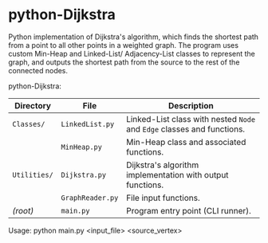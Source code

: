 # python-Dijkstra
Python implementation of Dijkstra's algorithm, which finds the shortest path from a point to all other points in a weighted graph. The program uses custom Min-Heap and Linked-List/ Adjacency-List classes to represent the graph, and outputs the shortest path from the source to the rest of the connected nodes.

python-Dijkstra:

| Directory       | File             | Description                                                             |
|----------------|------------------|-------------------------------------------------------------------------|
| `Classes/`      | `LinkedList.py`  | Linked-List class with nested `Node` and `Edge` classes and functions. |
|                | `MinHeap.py`     | Min-Heap class and associated functions.                                |
| `Utilities/`    | `Dijkstra.py`    | Dijkstra's algorithm implementation with output functions.             |
|                | `GraphReader.py` | File input functions.                                                   |
| *(root)*        | `main.py`        | Program entry point (CLI runner).                                      |

Usage: python main.py <input_file> <source_vertex>
